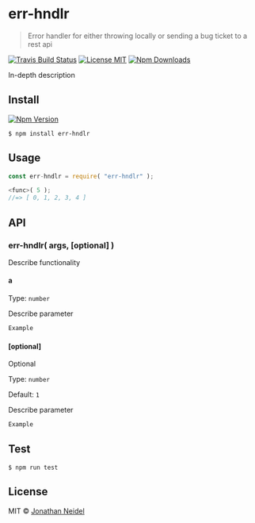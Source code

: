 # err-hndlr

> Error handler for either throwing locally or sending a bug ticket to a rest api

[![Travis Build Status](https://img.shields.io/travis/jneidel/err-hndlr.svg?style=flat-square)](https://travis-ci.org/jneidel/err-hndlr)
[![License MIT](https://img.shields.io/badge/license-MIT-green.svg?style=flat-square)](https://github.com/jneidel/err-hndlr/blob/master/license)
[![Npm Downloads](https://img.shields.io/npm/dw/err-hndlr.svg?style=flat-square)](https://www.npmjs.com/package/err-hndlr)


In-depth description

## Install

[![Npm Version](https://img.shields.io/npm/v/err-hndlr.svg?style=flat-square)](https://www.npmjs.com/package/err-hndlr)

```
$ npm install err-hndlr
```

## Usage

```js
const err-hndlr = require( "err-hndlr" );

<func>( 5 );
//=> [ 0, 1, 2, 3, 4 ]
```


## API

### err-hndlr( args, [optional] )

Describe functionality

#### a

Type: `number`

Describe parameter

```js
Example
```

#### [optional]

Optional

Type: `number`

Default: `1`

Describe parameter

```js
Example
```

## Test

```
$ npm run test
```

## License

MIT © [Jonathan Neidel](https://jneidel.com)
